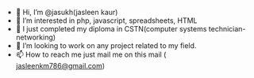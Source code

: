 - 👋 Hi, I’m @jasukh(jasleen kaur)
- 👀 I’m interested in php, javascript, spreadsheets, HTML
- 🌱 I just completed my diploma in CSTN(computer systems technician- networking)
- 💞️ I’m looking to work on any project related to my field.
- 📫 How to reach me just mail me on this mail ( jasleenkm786@gmail.com)

<!---
jasukh/jasukh is a ✨ special ✨ repository because its `README.md` (this file) appears on your GitHub profile.
You can click the Preview link to take a look at your changes.
--->
